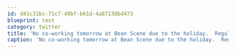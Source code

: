```yaml
---
id: d41c31bc-71c7-49bf-b61d-4a87138bd473
blueprint: text
category: twitter
title: 'No co-working tomorrow at Bean Scene due to the holiday.  Regular schedule returns next week!'
caption: 'No co-working tomorrow at Bean Scene due to the holiday.  Regular schedule returns next week!'
---
```

